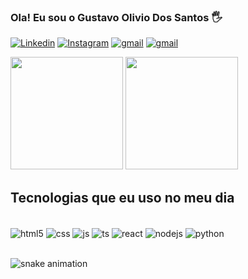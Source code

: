 
### Ola! Eu sou o Gustavo Olivio Dos Santos 🖐️

[![Linkedin](https://img.shields.io/badge/LinkedIn-0077B5?style=for-the-badge&logo=linkedin&logoColor=white)](www.linkedin.com/in/gustavo-dos-santos-a00430236) [![Instagram](https://img.shields.io/badge/Instagram-E4405F?style=for-the-badge&logo=instagram&logoColor=white)](https://www.instagram.com/gusantoss99/) [![gmail](https://img.shields.io/badge/GitHub-100000?style=for-the-badge&logo=github&logoColor=white)](https://github.com/gusantoss99)  [![gmail](https://img.shields.io/badge/Gmail-D14836?style=for-the-badge&logo=gmail&logoColor=white)](mailto:gustavoolivio07@gmail.com) 

<div>
<img height="180em" src="https://github-readme-stats.vercel.app/api?username=gusantoss99&show_icons=true&theme=tokyonight"/>
<img height="180em" src="https://github-readme-stats.vercel.app/api/top-langs/?username=gusantoss99&layout=compact&langs_count=16&theme=tokyonight"/>
</div>

## Tecnologias que eu uso no meu dia 

<div style="display: inline_black"><br>
    <img align="center" alt="html5" src="https://img.shields.io/badge/HTML5-E34F26?style=for-the-badge&logo=html5&logoColor=white"/>
    <img align="center" alt="css" src=https://img.shields.io/badge/CSS3-1572B6?style=for-the-badge&logo=css3&logoColor=white/>
     <img align="center" alt="js" src=https://img.shields.io/badge/JavaScript-F7DF1E?style=for-the-badge&logo=javascript&logoColor=black/>
    <img align="center" alt="ts" src=https://img.shields.io/badge/TypeScript-007ACC?style=for-the-badge&logo=typescript&logoColor=white/>
     <img align="center" alt="react" src=https://img.shields.io/badge/React-20232A?style=for-the-badge&logo=react&logoColor=61DAFB>
     <img align="center" alt="nodejs" src=https://img.shields.io/badge/Node.js-43853D?style=for-the-badge&logo=node.js&logoColor=white/>
     <img align="center" alt="python" src=https://img.shields.io/badge/Python-3776AB?style=for-the-badge&logo=python&logoColor=white/>
</div><br/>

![snake animation](https://github.com/gusantoss99/gusantoss99/blob/output/github-contribution-grid-snake.svg)
